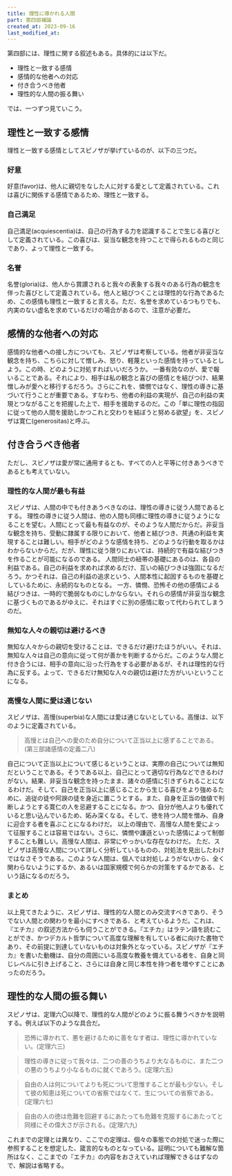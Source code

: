 ```yaml
---
title: 理性に導かれる人間
part: 第四部補論
created_at: 2023-09-16
last_modified_at: 
---
```


第四部には、理性に関する叙述もある。具体的には以下だ。

- 理性と一致する感情
- 感情的な他者への対応
- 付き合うべき他者
- 理性的な人間の振る舞い

では、一つずつ見ていこう。

## 理性と一致する感情

理性と一致する感情としてスピノザが挙げているのが、以下の三つだ。

### 好意

好意(favor)は、他人に親切をなした人に対する愛として定義されている。これは喜びに関係する感情であるため、理性と一致する。

### 自己満足

自己満足(acquiescentia)は、自己の行為する力を認識することで生じる喜びとして定義されている。この喜びは、妥当な観念を持つことで得られるものと同じであり、よって理性と一致する。

### 名誉

名誉(gloria)は、他人から賞讃されると我々の表象する我々のある行為の観念を伴った喜びとして定義されている。他人と結びつくことは理性的な行為であるため、この感情も理性と一致すると言える。ただ、名誉を求めているつもりでも、内実のない虚名を求めているだけの場合があるので、注意が必要だ。

## 感情的な他者への対応

感情的な他者への接し方についても、スピノザは考察している。他者が非妥当な観念を持ち、こちらに対して憎しみ、怒り、軽蔑といった感情を持っているとしよう。この時、どのように対処すればいいだろうか。
一番有効なのが、愛で報いることである。それにより、相手は私の観念と喜びの感情とを結びつけ、結果憎しみが愛へと移行するだろう。さらにこれを、憐憫ではなく、理性の導きに基づいて行うことが重要である。すなわち、他者の利益の実現が、自己の利益の実現とつながることを把握した上で、相手を援助するのだ。この「単に理性の指図に従って他の人間を援助しかつこれと交わりを結ぼうと努める欲望」を、スピノザは寛仁(generositas)と呼ぶ。

## 付き合うべき他者

ただし、スピノザは愛が常に通用するとも、すべての人と平等に付きあうべきであるとも考えていない。

### 理性的な人間が最も有益

スピノザは、人間の中でも付きあうべきなのは、理性の導きに従う人間であるとする。
理性の導きに従う人間は、他の人間も同様に理性の導きに従うようになることを望む。人間にとって最も有益なのが、そのような人間だからだ。非妥当な観念を持ち、受動に隷属する限りにおいて、他者と結びつき、共通の利益を実現することは難しい。相手がどのような感情を持ち、どのような行動を取るかはわからないからだ。だが、理性に従う限りにおいては、持続的で有益な結びつきを作ることが可能になるのである。
人間同士の紐帯の基礎にあるのは、各自の利益である。自己の利益を求めれば求めるだけ、互いの結びつきは強固になるだろう。かつそれは、自己の利益の追求という、人間本性に起因するものを基礎としているために、永続的なものとなる。
一方、憐憫、恐怖その他の感情による結びつきは、一時的で脆弱なものにしかならない。それらの感情が非妥当な観念に基づくものであるがゆえに、それはすぐに別の感情に取って代わられてしまうのだ。

### 無知な人々の親切は避けるべき

無知な人々からの親切を受けることは、できるだけ避けたほうがいい。それは、無知な人々は自己の意向に従って何が善かを判断するからだ。このような人間と付き合うには、相手の意向に沿った行為をする必要があるが、それは理性的な行為に反する。よって、できるだけ無知な人々の親切は避けた方がいいということになる。

### 高慢な人間に愛は通じない

スピノザは、高慢(superbia)な人間には愛は通じないとしている。高慢は、以下のように定義されている。

>高慢とは自己への愛のため自分について正当以上に感ずることである。(第三部諸感情の定義二八)

自己について正当以上について感じるということは、実際の自己については無知だということである。そうである以上、自己にとって適切な行為などできるわけがない。結果、非妥当な観念を持ったまま、諸々の感情に引きずられることになるわけだ。そして、自己を正当以上に感じることから生じる喜びをより強めるために、追従の徒や阿諛の徒を身近に置こうとする。また、自身を正当の価値で判断しようとする寛仁の人を忌避することになる。かつ、自分が他人よりも優れていると思い込んでいるため、妬み深くなる。そして、徳を持つ人間を憎み、自身に迎合する者を喜ぶことになるわけだ。
以上の理由で、高慢な人間を愛によって征服することは容易ではない。さらに、憐憫や謙遜といった感情によって制御することも難しい。高慢な人間は、非常にやっかいな存在なわけだ。
ただ、スピノザは高慢な人間について詳しく分析しているものの、対処法を見出したわけではなさそうである。このような人間は、個人では対処しようがないから、全く関わらないようにするか、あるいは国家規模で何らかの対策をするかである、という話になるのだろう。

### まとめ

以上見てきたように、スピノザは、理性的な人間とのみ交流すべきであり、そうでない人間との関わりを最小にすべきである、と考えているようだ。これは、『エチカ』の叙述方法からも伺うことができる。『エチカ』はラテン語を読むことができ、かつデカルト哲学について高度な理解を有している者に向けた書物であり、その前提に到達していないものは対象外となっている。スピノザが『エチカ』を書いた動機は、自分の周囲にいる高度な教養を備えている者を、自身と同じレベルに引き上げること、さらには自身と同じ本性を持つ者を増やすことにあったのだろう。

## 理性的な人間の振る舞い

スピノザは、定理六〇以降で、理性的な人間がどのように振る舞うべきかを説明する。例えば以下のような具合だ。

>恐怖に導かれて、悪を避けるために善をなす者は、理性に導かれていない。(定理六三)

>理性の導きに従って我々は、二つの善のうちより大なるものに、また二つの悪のうちより小なるものに就くであろう。(定理六五)

>自由の人は何についてよりも死について思惟することが最も少ない。そして彼の知恵は死についての省察ではなくて、生についての省察である。(定理六七)

>自由の人の徳は危難を回避するにあたっても危難を克服するにあたってと同様にその偉大さが示される。(定理六九)

これまでの定理とは異なり、ここでの定理は、個々の事態での対処で迷った際に参照することを想定した、箴言的なものとなっている。証明についても難解な箇所はなく、ここまでの『エチカ』の内容をおさえていれば理解できるはずなので、解説は省略する。
